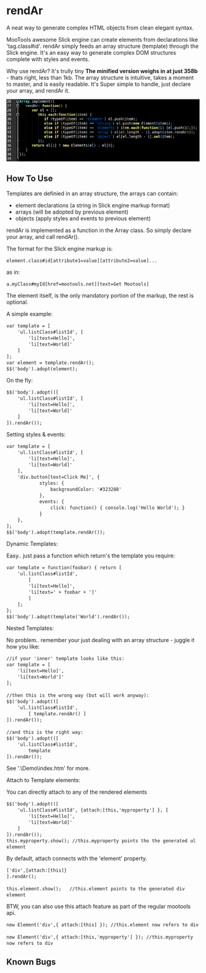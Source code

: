 rendAr
======

A neat way to generate complex HTML objects from clean elegant syntax.

MooTools awesome Slick engine can create elements from declarations like 'tag.class#id'. rendAr simply feeds an array structure (template) through the Slick engine. It's an easy way to generate complex DOM structures complete with styles and events.

Why use rendAr? It's trully tiny **The minified version weighs in at just 358b** - thats right, less than 1kb. The array structure is intuitive, takes a moment to master, and is easily readable. It's Super simple to handle, just declare your array, and rendAr it.

![Screenshot](http://github.com/Mr5o1/rendAr/raw/master/screenshot.png)

How To Use
----------

Templates are definied in an array structure, the arrays can contain:
 - element declarations (a string in Slick engine markup format)
 - arrays (will be adopted by previous element)
 - objects (apply styles and events to previous element)

rendAr is implemented as a function in the Array class. So simply declare your array, and call rendAr().

The format for the Slick engine markup is:

	element.class#id[attribute1=value][attribute2=value]...

as in:

	a.myClass#myId[href=mootools.net][text=Get Mootools]

The element itself, is the only mandatory portion of the markup, the rest is optional.

A simple example:

	var template = [
		'ul.listClass#listId', [
			'li[text=Hello]',
			'li[text=World]'
		]
	];
	var element = template.rendAr();
	$$('body').adopt(element);

On the fly:

	$$('body').adopt(([
		'ul.listClass#listId', [
			'li[text=Hello]',
			'li[text=World]'
		]
	]).rendAr());

Setting styles & events:

	var template = [
		'ul.listClass#listId', [
			'li[text=Hello]',
			'li[text=World]'
		],
		'div.button[text=Click Me]', {
				styles: {
					backgroundColor: '#323288'
				},
				events: {
					click: function() { console.log('Hello World'); }
				}
		},
	];
	$$('body').adopt(template.rendAr());

Dynamic Templates:

Easy.. just pass a function which return's the template you require:

	var template = function(foobar) { return [
		'ul.listClass#listId',
			[
			'li[text=Hello]',
			'li[text=' + foobar + ']'
			]
		];
	};
	$$('body').adopt(template('World').rendAr());

Nested Templates:

No problem.. remember your just dealing with an array structure - juggle it how you like:

	//if your 'inner' template looks like this:
	var template = [
		'li[text=Hello]',
		'li[text=World']'
	];

	//then this is the wrong way (but will work anyway):
	$$('body').adopt(([
		'ul.listClass#listId',
			[ template.rendAr() ]
	]).rendAr());

	//and this is the right way:
	$$('body').adopt(([
		'ul.listClass#listId',
			template
	]).rendAr());

See '.\Demo\index.htm' for more.


Attach to Template elements:

You can directly attach to any of the rendered elements


	$$('body').adopt(([
		'ul.listClass#listId', {attach:[this,'myproperty'] }, [
			'li[text=Hello]',
			'li[text=World]'
		]
	]).rendAr());
	this.myproperty.show();	//this.myproperty points tho the generated ul element

By default, attach connects with the 'element' property.

	['div',{attach:[this]}
	].rendAr();

	this.element.show();   //this.element points to the generated div element

BTW, you can also use this attach feature as part of the regular mootools api.

	new Element('div',{ attach:[this] }); //this.element now refers to div

	new Element('div',{ attach:[this,'myproperty'] }); //this.myproperty now refers to div



Known Bugs
----------
